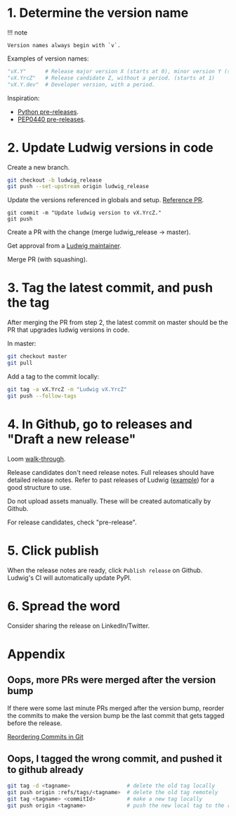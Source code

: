 # 1. Determine the version name

!!! note

    Version names always begin with `v`.

Examples of version names:

```python
"vX.Y"      # Release major version X (starts at 0), minor version Y (starts at 1).
"vX.YrcZ"   # Release candidate Z, without a period. (starts at 1)
"vX.Y.dev"  # Developer version, with a period.
```

Inspiration:

- [Python pre-releases](https://packaging.python.org/en/latest/guides/distributing-packages-using-setuptools/#pre-release-versioning).
- [PEP0440 pre-releases](https://www.python.org/dev/peps/pep-0440/#pre-releases).

# 2. Update Ludwig versions in code

Create a new branch.

```bash
git checkout -b ludwig_release
git push --set-upstream origin ludwig_release
```

Update the versions referenced in globals and setup. [Reference PR](https://github.com/ludwig-ai/ludwig/pull/1723/files).

```
git commit -m "Update ludwig version to vX.YrcZ."
git push
```

Create a PR with the change (merge ludwig_release -> master).

Get approval from a [Ludwig maintainer](https://github.com/orgs/ludwig-ai/teams/ludwig-maintainers).

Merge PR (with squashing).

# 3. Tag the latest commit, and push the tag

After merging the PR from step 2, the latest commit on master should be the PR that upgrades ludwig versions in code.

In master:

```bash
git checkout master
git pull
```

Add a tag to the commit locally:

```bash
git tag -a vX.YrcZ -m "Ludwig vX.YrcZ"
git push --follow-tags
```

# 4. In Github, go to releases and "Draft a new release"

Loom [walk-through](https://www.loom.com/share/78eb7f9134404a80bde9359cfa7af2b7).

Release candidates don't need release notes. Full releases should have detailed release notes. Refer to past releases of
Ludwig ([example](https://github.com/ludwig-ai/ludwig/releases/tag/v0.4.1)) for a good structure to use.

Do not upload assets manually. These will be created automatically by Github.

For release candidates, check "pre-release".

# 5. Click publish

When the release notes are ready, click `Publish release` on Github. Ludwig's CI will automatically update PyPI.

# 6. Spread the word

Consider sharing the release on LinkedIn/Twitter.

# Appendix

## Oops, more PRs were merged after the version bump

If there were some last minute PRs merged after the version bump, reorder the commits to make the version bump be the last commit that gets tagged before the release.

[Reordering Commits in Git](https://www.youtube.com/watch?v=V9KpcGO7nLo)

## Oops, I tagged the wrong commit, and pushed it to github already

```bash
git tag -d <tagname>                  # delete the old tag locally
git push origin :refs/tags/<tagname>  # delete the old tag remotely
git tag <tagname> <commitId>          # make a new tag locally
git push origin <tagname>             # push the new local tag to the remote
```
